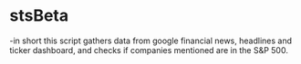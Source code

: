 # stsBeta
-in short this script gathers data from google financial news, headlines and ticker dashboard, and checks if companies mentioned are in the S&P 500. 
